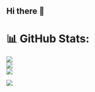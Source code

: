 ## Hi there 👋

<!--
**gvwlyrcsj/gvwlyrcsj** is a ✨ _special_ ✨ repository because its `README.md` (this file) appears on your GitHub profile.

Here are some ideas to get you started:

- 🔭 I’m currently working on ...
- 🌱 I’m currently learning ...
- 👯 I’m looking to collaborate on ...
- 🤔 I’m looking for help with ...
- 💬 Ask me about ...
- 📫 How to reach me: ...
- 😄 Pronouns: ...
- ⚡ Fun fact: ...
-->

# 📊 GitHub Stats:
![](https://github-readme-stats.vercel.app/api?username=gvwlyrcsj&theme=dark&hide_border=false&include_all_commits=false&count_private=false)<br/>
![](https://github-readme-streak-stats.herokuapp.com/?user=gvwlyrcsj&theme=dark&hide_border=false)<br/>
![](https://github-readme-stats.vercel.app/api/top-langs/?username=gvwlyrcsj&theme=dark&hide_border=false&include_all_commits=false&count_private=false&layout=compact)

[![](https://visitcount.itsvg.in/api?id=abfasb&icon=0&color=0)](https://visitcount.itsvg.in)
